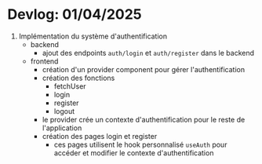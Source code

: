 # Devlog: 01/04/2025

1. Implémentation du système d'authentification
    - backend
        - ajout des endpoints `auth/login` et `auth/register` dans le backend
    - frontend
        - création d'un provider component pour gérer l'authentification
        - création des fonctions
            - fetchUser
            - login
            - register
            - logout
        - le provider crée un contexte d'authentification pour le reste de l'application
        - création des pages login et register
            - ces pages utilisent le hook personnalisé `useAuth` pour accéder et modifier le contexte
              d'authentification

